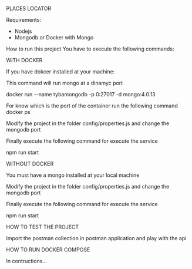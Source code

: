 PLACES LOCATOR

Requirements:
- Nodejs
- Mongodb or Docker with Mongo

How to run this project
You have to execute the following commands:

WITH DOCKER

If you have dokcer installed at your machine:

This command will run mongo at a dinamyc port

docker run --name tybamongodb -p 0:27017 -d mongo:4.0.13

For know which is the port of the container run the following command
docker ps

Modify the project in the folder config/properties.js and change the mongodb port

Finally execute the following command for execute the service

npm run start

WITHOUT DOCKER

You must have a mongo installed at your local machine

Modify the project in the folder config/properties.js and change the mongodb port

Finally execute the following command for execute the service

npm run start

HOW TO TEST THE PROJECT

Import the postman collection in postman application and play with the api

HOW TO RUN DOCKER COMPOSE

In contructions...